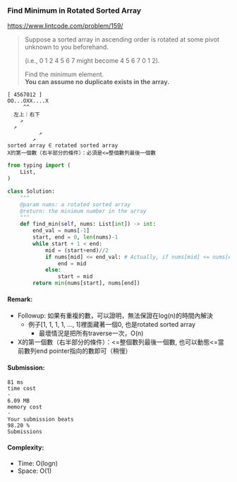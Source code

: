 ### Find Minimum in Rotated Sorted Array
https://www.lintcode.com/problem/159/
>Suppose a sorted array in ascending order is rotated at some pivot unknown to you beforehand.
>
>(i.e., 0 1 2 4 5 6 7 might become 4 5 6 7 0 1 2).
>
>Find the minimum element.\
>**You can assume no duplicate exists in the array.**

```
[ 4567012 ]
OO...OXX....X
     ^^
  左上｜右下
    ↗ 
  ↗      
          ↗
        ↗
sorted array ∈ rotated sorted array
X的第一個數（右半部分的條件）：必須是<=整個數列最後一個數
```
```python
from typing import (
    List,
)

class Solution:
    """
    @param nums: a rotated sorted array
    @return: the minimum number in the array
    """
    def find_min(self, nums: List[int]) -> int:
        end_val = nums[-1]
        start, end = 0, len(nums)-1
        while start + 1 < end:
            mid = (start+end)//2
            if nums[mid] <= end_val: # Actually, if nums[mid] <= nums[end] works, too
                end = mid
            else:
                start = mid
        return min(nums[start], nums[end])
```
#### Remark:
- Followup: 如果有重複的數，可以證明，無法保證在log(n)的時間內解決
  - 例子[1, 1, 1, 1, ..., 1]裡面藏著一個0, 也是rotated sorted array 
    - 最壞情況是把所有traverse一次，O(n) 
-  X的第一個數（右半部分的條件）：<=整個數列最後一個數, 也可以動態<=當前數列end pointer指向的數即可（稍慢）
#### Submission:
```
81 ms
time cost
·
6.09 MB
memory cost
·
Your submission beats
98.20 %
Submissions
```
#### Complexity:
- Time: O(logn)
- Space: O(1)
